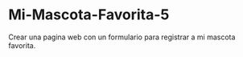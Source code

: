 # Mi-Mascota-Favorita-5
Crear una pagina web con un formulario para registrar a mi mascota favorita.
